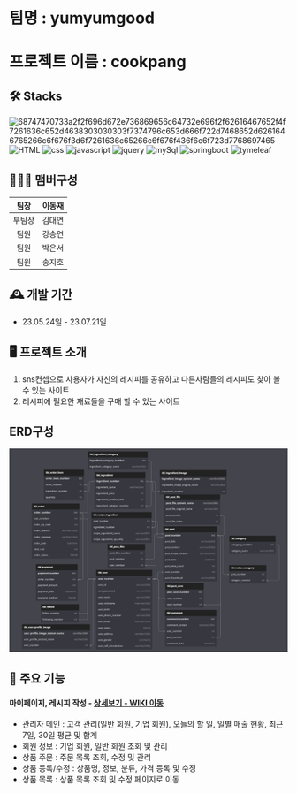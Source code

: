 # 팀명 : yumyumgood
# 프로젝트 이름 : cookpang

## 🛠 Stacks
![68747470733a2f2f696d672e736869656c64732e696f2f62616467652f4f7261636c652d4638303030303f7374796c653d666f722d7468652d6261646765266c6f676f3d6f7261636c65266c6f676f436f6c6f723d7768697465](https://github.com/mealmeproject/mealme/assets/122869488/883cd037-58d2-45da-a488-5052c2228f07)
![HTML](https://github.com/mealmeproject/mealme/assets/122869488/c35ac37b-46c9-44c5-b43c-c2b5e9e0bc34)
![css](https://github.com/mealmeproject/mealme/assets/122869488/7907aec9-5a7c-4265-b2b6-1a83cc1674b2)
![javascript](https://github.com/mealmeproject/mealme/assets/122869488/ece46699-dfb6-4da9-bf8d-7fc952f57cfd)
![jquery](https://github.com/mealmeproject/mealme/assets/122869488/1fc1f10e-fcfe-453b-9873-6acc4e7407b1)
![mySql](https://github.com/mealmeproject/mealme/assets/122869488/58dc1f17-bf25-40ff-93dd-e56df6d79186)
![springboot](https://github.com/mealmeproject/mealme/assets/122869488/3c525a5e-cf49-43a4-92bf-9b8b6a038e78)
![tymeleaf](https://github.com/mealmeproject/mealme/assets/122869488/a230ed2d-6554-4be6-9976-30fcdc92e329)

## 🧑‍🤝‍🧑 맴버구성

|팀장|이동재|           
|:--:|:--:|
|부팀장|김대연|
|팀원|강승연|
|팀원|박은서|
|팀원|송지호|

## 🕰️ 개발 기간
* 23.05.24일 - 23.07.21일

## 🖥️ 프로젝트 소개 

1. sns컨셉으로 사용자가 자신의 레시피를 공유하고 다른사람들의 레시피도 찾아 볼 수 있는 사이트
2. 레시피에 필요한 재료들을 구매 할 수 있는 사이트

## ERD구성
[![쿡팡 erd구성](./WebContent/assets/img/erdImg/cookpnagERD2.png)](https://dbdiagram.io/d/642008425758ac5f17242b13)

## 📌 주요 기능
#### 마이페이지, 레시피 작성 - <a href="https://github.com/DongJae92/mealme/wiki" >상세보기 - WIKI 이동</a>
- 관리자 메인 : 고객 관리(일반 회원, 기업 회원), 오늘의 할 일, 일별 매출 현황, 최근 7일, 30일 평균 및 합계
- 회원 정보 : 기업 회원, 일반 회원 조회 및 관리
- 상품 주문 : 주문 목록 조회, 수정 및 관리
- 상품 등록/수정 : 상품명, 정보, 분류, 가격 등록 및 수정
- 상품 목록 : 상품 목록 조회 및 수정 페이지로 이동
